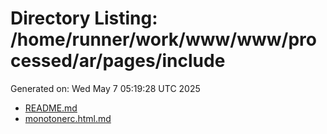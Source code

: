 # Directory Listing: /home/runner/work/www/www/processed/ar/pages/include
Generated on: Wed May  7 05:19:28 UTC 2025

- [README.md](README.md)
- [monotonerc.html.md](monotonerc.html.md)
